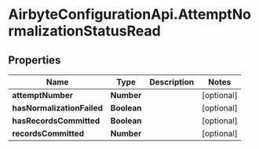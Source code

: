 # AirbyteConfigurationApi.AttemptNormalizationStatusRead

## Properties

Name | Type | Description | Notes
------------ | ------------- | ------------- | -------------
**attemptNumber** | **Number** |  | [optional] 
**hasNormalizationFailed** | **Boolean** |  | [optional] 
**hasRecordsCommitted** | **Boolean** |  | [optional] 
**recordsCommitted** | **Number** |  | [optional] 


